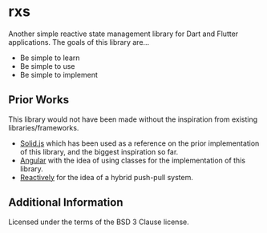 # rxs

Another simple reactive state management library for Dart and Flutter
applications. The goals of this library are…

- Be simple to learn
- Be simple to use
- Be simple to implement

## Prior Works

This library would not have been made without the inspiration from existing
libraries/frameworks.

- [Solid.js](https://www.solidjs.com/) which has been used as a reference on
the prior implementation of this library, and the biggest inspiration so far.
- [Angular](https://angular.io/guide/signals) with the idea of using classes
for the implementation of this library.
- [Reactively](https://github.com/modderme123/reactively) for the idea of a
hybrid push-pull system.

## Additional Information

Licensed under the terms of the BSD 3 Clause license.
